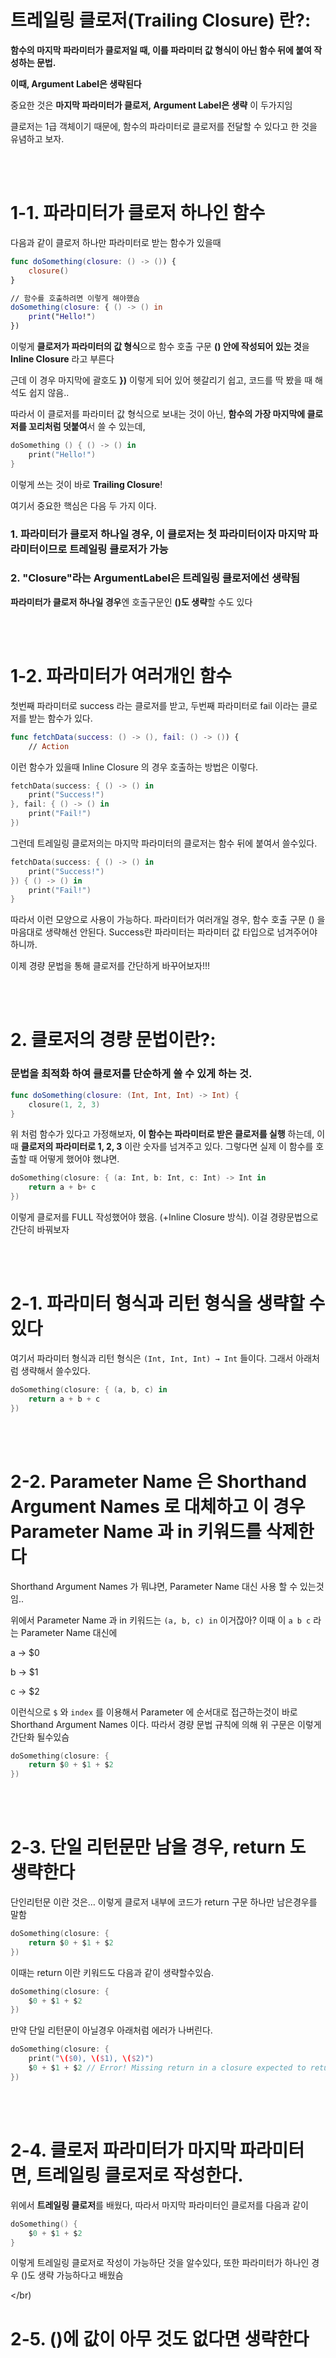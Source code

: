 # ****트레일링 클로저(Trailing Closure) 란?****:

**함수의 마지막 파라미터가 클로저일 때, 이를 파라미터 값 형식이 아닌 함수 뒤에 붙여 작성하는 문법.** 

**이때, Argument Label은 생략된다**

중요한 것은 **마지막 파라미터가 클로저, Argument Label은 생략** 이 두가지임

클로저는 1급 객체이기 때문에, 함수의 파라미터로 클로저를 전달할 수 있다고 한 것을 유념하고 보자.

</br>
</br>

# 1-1. 파라미터가 클로저 하나인 함수

다음과 같이 클로저 하나만 파라미터로 받는 함수가 있을때 

```swift
func doSomething(closure: () -> ()) {
    closure()
}

// 함수를 호출하려면 이렇게 해야했슴
doSomething(closure: { () -> () in
    print("Hello!")
})

```

이렇게 **클로저가 파라미터의 값 형식**으로 함수 호출 구문 **() 안에 작성되어 있는 것**을 **Inline Closure** 라고 부른다

근데 이 경우 마지막에 괄호도 **})** 이렇게 되어 있어 헷갈리기 쉽고, 코드를 딱 봤을 때 해석도 쉽지 않음..

따라서 이 클로저를 파라미터 값 형식으로 보내는 것이 아닌, **함수의 가장 마지막에 클로저를 꼬리처럼 덧붙여**서 쓸 수 있는데, 

```swift
doSomething () { () -> () in
    print("Hello!")
}
```

이렇게 쓰는 것이 바로 **Trailing Closure**! 

여기서 중요한 핵심은 다음 두 가지 이다.

### **1. 파라미터가 클로저 하나일 경우, 이 클로저는 첫 파라미터이자 마지막 파라미터이므로 트레일링 클로저가 가능**

### **2. "Closure"라는 ArgumentLabel은 트레일링 클로저에선 생략됨**

**파라미터가 클로저 하나일 경우**엔 호출구문인 **()도 생략**할 수도 있다

</br>
</br>

# 1-2. 파라미터가 여러개인 함수
첫번째 파라미터로 success 라는 클로저를 받고, 두번째 파라미터로 fail 이라는 클로저를 받는 함수가 있다.

```swift
func fetchData(success: () -> (), fail: () -> ()) {
    // Action
```

이런 함수가 있을때 Inline Closure 의 경우 호출하는 방법은 이렇다.

```swift
fetchData(success: { () -> () in
    print("Success!")
}, fail: { () -> () in
    print("Fail!")
})
```

그런데 트레일링 클로저의는 마지막 파라미터의 클로저는 함수 뒤에 붙여서 쓸수있다.

```swift
fetchData(success: { () -> () in
    print("Success!")
}) { () -> () in
    print("Fail!")
}
```

따라서 이런 모양으로 사용이 가능하다.  파라미터가 여러개일 경우, 함수 호출 구문 () 을 마음대로 생략해선 안된다.  Success란 파라미터는 파라미터 값 타입으로 넘겨주어야 하니까.

이제 경량 문법을 통해 클로저를 간단하게 바꾸어보자!!!

</br>
</br>


# 2. 클로저의 경량 문법이란?:

### 문법을 최적화 하여 클로저를 단순하게 쓸 수 있게 하는 것.

```swift
func doSomething(closure: (Int, Int, Int) -> Int) {
    closure(1, 2, 3)
}
```

위 처럼 함수가 있다고 가정해보자,  **이 함수는 파라미터로 받은 클로저를 실행** 하는데, 이때 **클로저의 파라미터로 1, 2, 3** 이란 숫자를 넘겨주고 있다.  그렇다면 실제 이 함수를 호출할 때 어떻게 했어야 했냐면.

```swift
doSomething(closure: { (a: Int, b: Int, c: Int) -> Int in
    return a + b+ c
})
```

이렇게 클로저를 FULL 작성했어야 했음. (+Inline Closure 방식). 이걸 경량문법으로 간단히 바꿔보자

</br>
</br>

# 2-1. 파라미터 형식과 리턴 형식을 생략할 수 있다

여기서 파라미터 형식과 리턴 형식은 `(Int, Int, Int) → Int` 들이다.  그래서 아래처럼 생략해서 쓸수있다.

```swift
doSomething(closure: { (a, b, c) in
    return a + b + c
})
```

</br>
</br>

# 2-2. Parameter Name 은 Shorthand Argument Names 로 대체하고 이 경우 Parameter Name 과 in 키워드를 삭제한다

Shorthand Argument Names 가 뭐냐면, Parameter Name 대신 사용 할 수 있는것임..

위에서 Parameter Name 과 in 키워드는 `(a, b, c) in` 이거잖아?  이때 이 `a b c` 라는 Parameter Name 대신에 

a → $0

b → $1

c → $2

이런식으로 `$` 와 `index` 를 이용해서 Parameter 에 순서대로 접근하는것이 바로 Shorthand Argument Names 이다.  따라서 경량 문법 규칙에 의해 위 구문은 이렇게 간단화 될수있슴

```swift
doSomething(closure: {
    return $0 + $1 + $2
})
```

</br>
</br>

# 2-3. 단일 리턴문만 남을 경우, return 도 생략한다

단인리턴문 이란 것은… 이렇게 클로저 내부에 코드가 return 구문 하나만 남은경우를 말함

```swift
doSomething(closure: {
    return $0 + $1 + $2
})
```

이때는 return 이란 키워드도 다음과 같이 생략할수있슴.


```swift
doSomething(closure: {
    $0 + $1 + $2
})
```

만약 단일 리턴문이 아닐경우 아래처럼 에러가 나버린다.
```swift
doSomething(closure: {
    print("\($0), \($1), \($2)")
    $0 + $1 + $2 // Error! Missing return in a closure expected to return 'int';
})
```
</br>
</br>

# 2-4. 클로저 파라미터가 마지막 파라미터면, 트레일링 클로저로 작성한다.


위에서 **트레일링 클로저**를 배웠다, 따라서 마지막 파라미터인 클로저를 다음과 같이

```swift
doSomething() {
    $0 + $1 + $2
}
```

이렇게 트레일링 클로저로 작성이 가능하단 것을 알수있다, 또한 파라미터가 하나인 경우 ()도 생략 가능하다고 배웠슴

</br)
# 2-5. ()에 값이 아무 것도 없다면 생략한다



